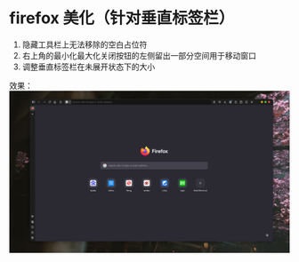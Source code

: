 # firefox 美化（针对垂直标签栏）

1. 隐藏工具栏上无法移除的空白占位符
2. 右上角的最小化最大化关闭按钮的左侧留出一部分空间用于移动窗口
3. 调整垂直标签栏在未展开状态下的大小

效果：
![截图](./screenshots/1.png)